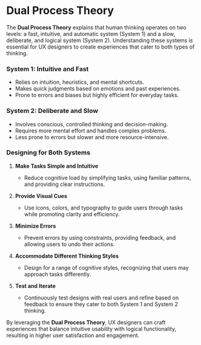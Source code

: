 # Dual Process Theory

The **Dual Process Theory** explains that human thinking operates on two levels: a fast, intuitive, and automatic system (System 1) and a slow, deliberate, and logical system (System 2). Understanding these systems is essential for UX designers to create experiences that cater to both types of thinking.

### System 1: Intuitive and Fast

- Relies on intuition, heuristics, and mental shortcuts.
- Makes quick judgments based on emotions and past experiences.
- Prone to errors and biases but highly efficient for everyday tasks.

### System 2: Deliberate and Slow

- Involves conscious, controlled thinking and decision-making.
- Requires more mental effort and handles complex problems.
- Less prone to errors but slower and more resource-intensive.

### Designing for Both Systems

1. **Make Tasks Simple and Intuitive**

   - Reduce cognitive load by simplifying tasks, using familiar patterns, and providing clear instructions.

2. **Provide Visual Cues**

   - Use icons, colors, and typography to guide users through tasks while promoting clarity and efficiency.

3. **Minimize Errors**

   - Prevent errors by using constraints, providing feedback, and allowing users to undo their actions.

4. **Accommodate Different Thinking Styles**

   - Design for a range of cognitive styles, recognizing that users may approach tasks differently.

5. **Test and Iterate**
   - Continuously test designs with real users and refine based on feedback to ensure they cater to both System 1 and System 2 thinking.

By leveraging the **Dual Process Theory**, UX designers can craft experiences that balance intuitive usability with logical functionality, resulting in higher user satisfaction and engagement.
